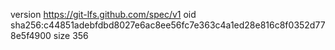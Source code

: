 version https://git-lfs.github.com/spec/v1
oid sha256:c44851adebfdbd8027e6ac8ee56fc7e363c4a1ed28e816c8f0352d778e5f4900
size 356
